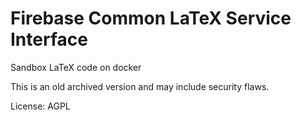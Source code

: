 # Firebase Common LaTeX Service Interface

Sandbox LaTeX code on docker

This is an old archived version and may include security flaws.

License: AGPL
